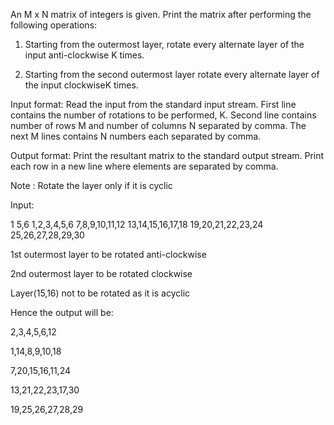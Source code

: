 An M x N matrix of integers is given. Print the matrix after performing the following operations:

1) Starting from the outermost layer, rotate every alternate layer of the input anti-clockwise K times.

2) Starting from the second outermost layer rotate every alternate layer of the input clockwiseK times.

Input format: Read the input from the standard input stream. First line contains the number of rotations to be performed, K. Second line contains number of rows M and number of columns N separated by comma. The next M lines contains N numbers each separated by comma.

Output format: Print the resultant matrix to the standard output stream. Print each row in a new line where elements are separated by comma.

Note : Rotate the layer only if it is cyclic

Input:

1
5,6
1,2,3,4,5,6
7,8,9,10,11,12
13,14,15,16,17,18
19,20,21,22,23,24
25,26,27,28,29,30

1st outermost layer to be rotated anti-clockwise

2nd outermost layer to be rotated clockwise

Layer(15,16) not to be rotated as it is acyclic

Hence the output will be:

2,3,4,5,6,12

1,14,8,9,10,18

7,20,15,16,11,24

13,21,22,23,17,30

19,25,26,27,28,29

